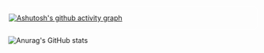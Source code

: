 <body>
  <header>
    
  </header>
  <section>

 <div style="border: 1px solid #fff; border-radius: 7px;"> 
 
   [![Ashutosh's github activity graph](https://github-readme-activity-graph.vercel.app/graph?username=guilherme-silva-teixeira&bg_color=000000&color=b30000&line=2b0303&point=303030&area=true&hide_border=true)](https://github.com/ashutosh00710/github-readme-activity-graph)
  
 </div>

 ![Anurag's GitHub stats](https://github-readme-stats.vercel.app/api?guilherme-silva-teixeira=anuraghazra&show_icons=true&theme=transparent)
  </section>
  <footer>
    
  </footer>
</body>
